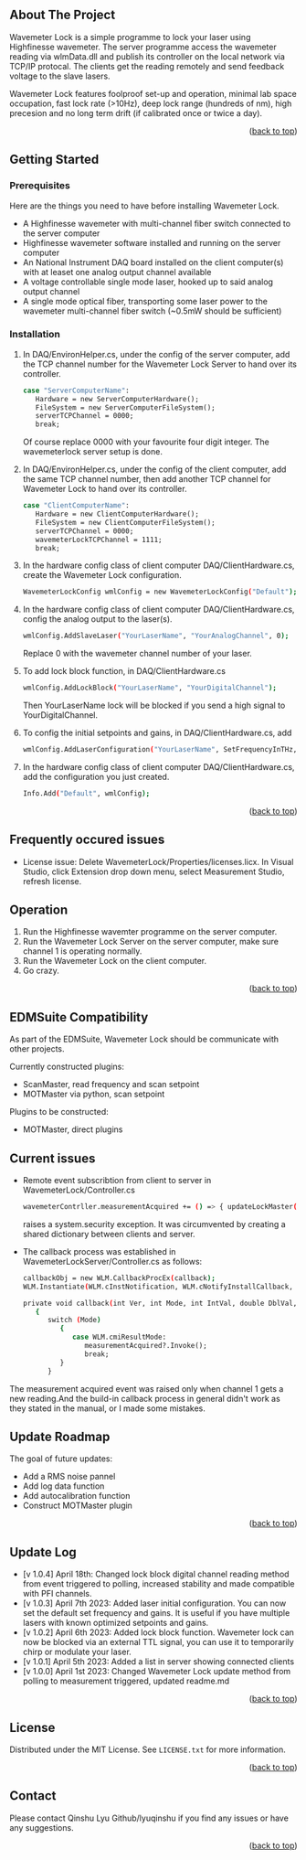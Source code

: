 <a name="readme-top"></a>
<!-- ABOUT THE PROJECT -->
## About The Project

Wavemeter Lock is a simple programme to lock your laser using Highfinesse wavemeter. The server programme access the wavemeter reading via wlmData.dll and publish its controller on the local network via TCP/IP protocal. The clients get the reading remotely and send feedback voltage to the slave lasers.

Wavemeter Lock features foolproof set-up and operation, minimal lab space occupation, fast lock rate (>10Hz), deep lock range (hundreds of nm), high precesion and no long term drift (if calibrated once or twice a day). 

<p align="right">(<a href="#readme-top">back to top</a>)</p>




<!-- GETTING STARTED -->
## Getting Started



### Prerequisites

Here are the things you need to have before installing Wavemeter Lock.

* A Highfinesse wavemeter with multi-channel fiber switch connected to the server computer
* Highfinesse wavemeter software installed and running on the server computer
* An National Instrument DAQ board installed on the client computer(s) with at leaset one analog output channel available
* A voltage controllable single mode laser, hooked up to said analog output channel
* A single mode optical fiber, transporting some laser power to the wavemeter multi-channel fiber switch (~0.5mW should be sufficient)
  

### Installation

1. In DAQ/EnvironHelper.cs, under the config of the server computer, add the TCP channel number for the Wavemeter Lock Server to hand over its controller.
   ```sh
   case "ServerComputerName":
      Hardware = new ServerComputerHardware();
      FileSystem = new ServerComputerFileSystem();
      serverTCPChannel = 0000;
      break;
   ```
   Of course replace 0000 with your favourite four digit integer. The wavemeterlock server setup is done.

2. In DAQ/EnvironHelper.cs, under the config of the client computer, add the same TCP channel number, then add another TCP channel for Wavemeter Lock to hand over its controller.
   ```sh
   case "ClientComputerName":
      Hardware = new ClientComputerHardware();
      FileSystem = new ClientComputerFileSystem();
      serverTCPChannel = 0000;
      wavemeterLockTCPChannel = 1111;
      break;
   ```

3. In the hardware config class of client computer DAQ/ClientHardware.cs, create the Wavemeter Lock configuration.
   ```sh
   WavemeterLockConfig wmlConfig = new WavemeterLockConfig("Default");
   ```

4. In the hardware config class of client computer DAQ/ClientHardware.cs, config the analog output to the laser(s).
   ```sh
   wmlConfig.AddSlaveLaser("YourLaserName", "YourAnalogChannel", 0);
   ```
   Replace 0 with the wavemeter channel number of your laser.
   
5. To add lock block function, in DAQ/ClientHardware.cs
   ```sh
   wmlConfig.AddLockBlock("YourLaserName", "YourDigitalChannel");
   ```
   Then YourLaserName lock will be blocked if you send a high signal to YourDigitalChannel.
   
6. To config the initial setpoints and gains, in DAQ/ClientHardware.cs, add
   ```sh
   wmlConfig.AddLaserConfiguration("YourLaserName", SetFrequencyInTHz, PGain, IGain);
   ```

7. In the hardware config class of client computer DAQ/ClientHardware.cs, add the configuration you just created.
   ```sh
   Info.Add("Default", wmlConfig);
   ```

<p align="right">(<a href="#readme-top">back to top</a>)</p>

## Frequently occured issues

* License issue: 
  Delete WavemeterLock/Properties/licenses.licx. 
  In Visual Studio, click Extension drop down menu, select Measurement Studio, refresh license.

## Operation

1. Run the Highfinesse wavemter programme on the server computer.
2. Run the Wavemeter Lock Server on the server computer, make sure channel 1 is operating normally.
3. Run the Wavemeter Lock on the client computer.
4. Go crazy.

<p align="right">(<a href="#readme-top">back to top</a>)</p>

## EDMSuite Compatibility

As part of the EDMSuite, Wavemeter Lock should be communicate with other projects.

Currently constructed plugins:
* ScanMaster, read frequency and scan setpoint
* MOTMaster via python, scan setpoint

Plugins to be constructed:
* MOTMaster, direct plugins

## Current issues
* Remote event subscribtion from client to server in WavemeterLock/Controller.cs
   ```sh
   wavemeterContrller.measurementAcquired += () => { updateLockMaster(); };
   ```
   raises a system.security exception. It was circumvented by creating a shared dictionary between clients and server. 

* The callback process was established in WavemeterLockServer/Controller.cs as follows:
   ```sh
   callbackObj = new WLM.CallbackProcEx(callback);
   WLM.Instantiate(WLM.cInstNotification, WLM.cNotifyInstallCallback, callbackObj, 0);

   private void callback(int Ver, int Mode, int IntVal, double DblVal, int Res1)
      {
         switch (Mode)
            {
               case WLM.cmiResultMode:
                  measurementAcquired?.Invoke();
                  break;
            }
         }
   ```
 The measurement acquired event was raised only when channel 1 gets a new reading.And the build-in callback process in general didn't work as they stated in the manual, or I made some mistakes.

## Update Roadmap
The goal of future updates:
- Add a RMS noise pannel
- Add log data function
- Add autocalibration function
- Construct MOTMaster plugin


<p align="right">(<a href="#readme-top">back to top</a>)</p>

## Update Log

* [v 1.0.4] April 18th: Changed lock block digital channel reading method from event triggered to polling, increased stability and made compatible with PFI channels.
* [v 1.0.3] April 7th 2023: Added laser initial configuration. You can now set the default set frequency and gains. It is useful if you have multiple lasers with known optimized setpoints and gains.
* [v 1.0.2] April 6th 2023: Added lock block function. Wavemeter lock can now be blocked via an external TTL signal, you can use it to temporarily chirp or modulate your laser.
* [v 1.0.1] April 5th 2023: Added a list in server showing connected clients
* [v 1.0.0] April 1st 2023: Changed Wavemeter Lock update method from polling to measurement triggered, updated readme.md


<p align="right">(<a href="#readme-top">back to top</a>)</p>



<!-- LICENSE -->
## License

Distributed under the MIT License. See `LICENSE.txt` for more information.

<p align="right">(<a href="#readme-top">back to top</a>)</p>



<!-- CONTACT -->
## Contact
Please contact Qinshu Lyu Github/lyuqinshu if you find any issues or have any suggestions.


<p align="right">(<a href="#readme-top">back to top</a>)</p>






